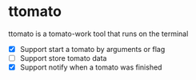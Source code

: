 # ttomato

ttomato is a tomato-work tool that runs on the terminal

- [x] Support start a tomato by arguments or flag  
- [ ] Support store tomato data
- [x] Support notify when a tomato was finished 
